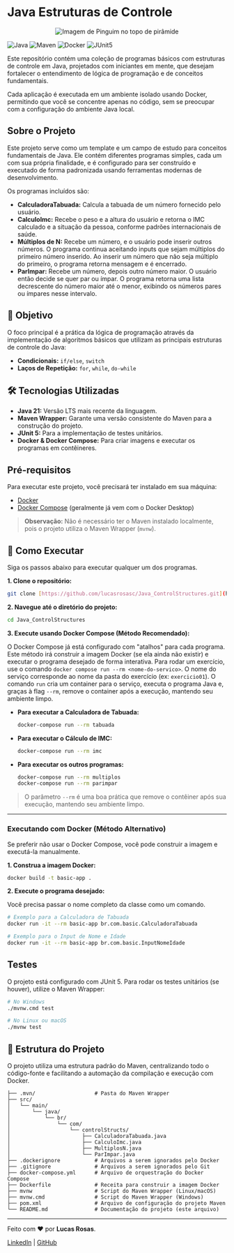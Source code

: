 # Java Estruturas de Controle

<p align="center">
 <img src="./pinguim_piramide.png" alt="Imagem de Pinguim no topo de pirâmide"/>
</p>

![Java](https://img.shields.io/badge/Java-21-blue?logo=openjdk)
![Maven](https://img.shields.io/badge/Maven-3.9-red?logo=apachemaven)
![Docker](https://img.shields.io/badge/Docker-blue?logo=docker)
![JUnit5](https://img.shields.io/badge/JUnit-5-green?logo=junit5)

Este repositório contém uma coleção de programas básicos com estruturas de controle em Java, projetados com iniciantes em mente, que desejam fortalecer o entendimento de lógica de programação e de conceitos fundamentais.

Cada aplicação é executada em um ambiente isolado usando Docker, permitindo que você se concentre apenas no código, sem se preocupar com a configuração do ambiente Java local.


## Sobre o Projeto

Este projeto serve como um template e um campo de estudo para conceitos fundamentais de Java. Ele contém diferentes programas simples, cada um com sua própria finalidade, e é configurado para ser construído e executado de forma padronizada usando ferramentas modernas de desenvolvimento.

Os programas incluídos são:
* **CalculadoraTabuada:** Calcula a tabuada de um número fornecido pelo usuário.
* **CalculoImc:** Recebe o peso e a altura do usuário e retorna o IMC calculado e a situação da pessoa, conforme padrões internacionais de saúde.
* **Múltiplos de N:** Recebe um número, e o usuário pode inserir outros números. O programa continua aceitando inputs que sejam múltiplos do primeiro número inserido. Ao inserir um número que não seja múltiplo do primeiro, o programa retorna mensagem e é encerrado.
* **ParImpar:** Recebe um número, depois outro número maior. O usuário então decide se quer par ou ímpar. O programa retorna uma lista decrescente do número maior até o menor, exibindo os números pares ou ímpares nesse intervalo.

## 🎯 Objetivo

O foco principal é a prática da lógica de programação através da implementação de algoritmos básicos que utilizam as principais estruturas de controle do Java:

* **Condicionais:** `if/else`, `switch`
* **Laços de Repetição:** `for`, `while`, `do-while`

## 🛠️ Tecnologias Utilizadas

* **Java 21:** Versão LTS mais recente da linguagem.
* **Maven Wrapper:** Garante uma versão consistente do Maven para a construção do projeto.
* **JUnit 5:** Para a implementação de testes unitários.
* **Docker & Docker Compose:** Para criar imagens e executar os programas em contêineres.

## Pré-requisitos

Para executar este projeto, você precisará ter instalado em sua máquina:
* [Docker](https://www.docker.com/get-started)
* [Docker Compose](https://docs.docker.com/compose/install/) (geralmente já vem com o Docker Desktop)

> **Observação:** Não é necessário ter o Maven instalado localmente, pois o projeto utiliza o Maven Wrapper (`mvnw`).

## 🚀 Como Executar

Siga os passos abaixo para executar qualquer um dos programas.

**1. Clone o repositório:**
```sh
git clone [https://github.com/lucasrosasc/Java_ControlStructures.git](https://github.com/lucasrosasc/Java_ControlStructures.git)
```

**2. Navegue até o diretório do projeto:**
```sh
cd Java_ControlStructures
```

**3. Execute usando Docker Compose (Método Recomendado):**

O Docker Compose já está configurado com "atalhos" para cada programa. Este método irá construir a imagem Docker (se ela ainda não existir) e executar o programa desejado de forma interativa.
Para rodar um exercício, use o comando `docker compose run --rm <nome-do-servico>`. O nome do serviço corresponde ao nome da pasta do exercício (ex: `exercicio01`).
O comando `run` cria um container para o serviço, executa o programa Java e, graças à flag `--rm`, remove o container após a execução, mantendo seu ambiente limpo.

* **Para executar a Calculadora de Tabuada:**
    ```sh
    docker-compose run --rm tabuada
    ```

* **Para executar o Cálculo de IMC:**
    ```sh
    docker-compose run --rm imc
    ```

* **Para executar os outros programas:**
    ```sh
    docker-compose run --rm multiplos
    docker-compose run --rm parimpar
    ```

> O parâmetro `--rm` é uma boa prática que remove o contêiner após sua execução, mantendo seu ambiente limpo.

---
### Executando com Docker (Método Alternativo)

Se preferir não usar o Docker Compose, você pode construir a imagem e executá-la manualmente.

**1. Construa a imagem Docker:**
```sh
docker build -t basic-app .
```

**2. Execute o programa desejado:**

Você precisa passar o nome completo da classe como um comando.

```sh
# Exemplo para a Calculadora de Tabuada
docker run -it --rm basic-app br.com.basic.CalculadoraTabuada

# Exemplo para o Input de Nome e Idade
docker run -it --rm basic-app br.com.basic.InputNomeIdade
```

## Testes

O projeto está configurado com JUnit 5. Para rodar os testes unitários (se houver), utilize o Maven Wrapper:

```sh
# No Windows
./mvnw.cmd test

# No Linux ou macOS
./mvnw test
```
## 📂 Estrutura do Projeto

O projeto utiliza uma estrutura padrão do Maven, centralizando todo o código-fonte e facilitando a automação da compilação e execução com Docker.
```
├── .mvn/                   # Pasta do Maven Wrapper
├── src/
│   └── main/
│       └── java/
│           └── br/
│               └── com/
│                   └── controlStructs/
│                       ├── CalculadoraTabuada.java
│                       ├── CalculoImc.java
│                       ├── MultiplosN.java
│                       └── ParImpar.java
├── .dockerignore           # Arquivos a serem ignorados pelo Docker
├── .gitignore              # Arquivos a serem ignorados pelo Git
├── docker-compose.yml      # Arquivo de orquestração do Docker Compose
├── Dockerfile              # Receita para construir a imagem Docker
├── mvnw                    # Script do Maven Wrapper (Linux/macOS)
├── mvnw.cmd                # Script do Maven Wrapper (Windows)
├── pom.xml                 # Arquivo de configuração do projeto Maven
└── README.md               # Documentação do projeto (este arquivo)
```
-----

Feito com ❤️ por **Lucas Rosas**.

[LinkedIn](https://www.linkedin.com/in/lucas-rosas-da-cunha/) | [GitHub](https://github.com/lucasrosasc)
